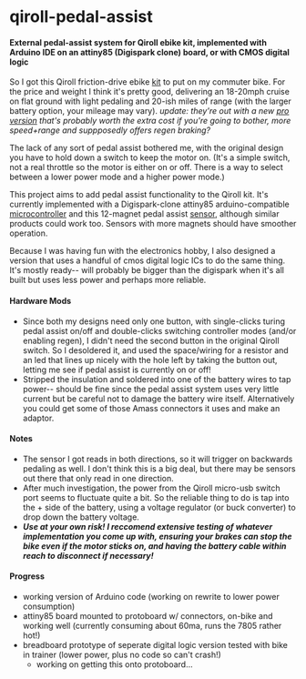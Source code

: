 # qiroll-pedal-assist
#### External pedal-assist system for Qiroll ebike kit, implemented with Arduino IDE on an attiny85 (Digispark clone) board, or with CMOS digital logic

So I got this Qiroll friction-drive ebike [kit](https://www.aliexpress.com/item/4000366510773.html) to put on my commuter bike. For the price and weight I think it's pretty good, delivering an 18-20mph cruise on flat ground with light pedaling and 20-ish miles of range (with the larger battery option, your mileage may vary). *update: they're out with a new [pro](https://www.aliexpress.com/item/1005002066643128.html) [version](https://www.ebay.com/itm/Electric-Bicycle-E-BIKE-Conversion-Kit-QiROLL-Friction-Drive-QR-E-PRO-H70/402658347675) that's probably worth the extra cost if you're going to bother, more speed+range and suppposedly offers regen braking?*

The lack of any sort of pedal assist bothered me, with the original design you have to hold down a switch to keep the motor on. (It's a simple switch, not a real throttle so the motor is either on or off. There is a way to select between a lower power mode and a higher power mode.)

This project aims to add pedal assist functionality to the Qiroll kit. It's currently implemented with a Digispark-clone attiny85 arduino-compatible [microcontroller](https://smile.amazon.com/gp/product/B07KVS4YGQ/) and this 12-magnet pedal assist [sensor](https://smile.amazon.com/gp/product/B08GY819YF/), although similar products could work too. Sensors with more magnets should have smoother operation.

Because I was having fun with the electronics hobby, I also designed a version that uses a handful of cmos digital logic ICs to do the same thing. It's mostly ready-- will probably be bigger than the digispark when it's all built but uses less power and perhaps more reliable.

#### Hardware Mods
* Since both my designs need only one button, with single-clicks turing pedal assist on/off and double-clicks switching controller modes (and/or enabling regen), I didn't need the second button in the original Qiroll switch. So I desoldered it, and used the space/wiring for a resistor and an led that lines up nicely with the hole left by taking the button out, letting me see if pedal assist is currently on or off!
* Stripped the insulation and soldered into one of the battery wires to tap power-- should be fine since the pedal assist system uses very little current but be careful not to damage the battery wire itself. Alternatively you could get some of those Amass connectors it uses and make an adaptor.

#### Notes
* The sensor I got reads in both directions, so it will trigger on backwards pedaling as well. I don't think this is a big deal, but there may be sensors out there that only read in one direction.
* After much investigation, the power from the Qiroll micro-usb switch port seems to fluctuate quite a bit. So the reliable thing to do is tap into the + side of the battery, using a voltage regulator (or buck converter) to drop down the battery voltage.
* ___Use at your own risk! I reccomend extensive testing of whatever implementation you come up with, ensuring your brakes can stop the bike even if the motor sticks on, and having the battery cable within reach to disconnect if necessary!___

#### Progress
* working version of Arduino code (working on rewrite to lower power consumption)
* attiny85 board mounted to protoboard w/ connectors, on-bike and working well (currently consuming about 60ma, runs the 7805 rather hot!)
* breadboard prototype of seperate digital logic version tested with bike in trainer (lower power, plus no code so can't crash!)
    * working on getting this onto protoboard...
